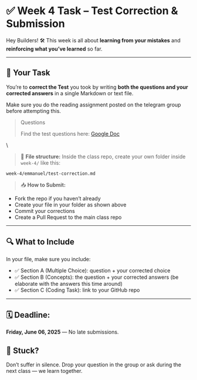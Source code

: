 # ✅ **Week 4 Task – Test Correction & Submission**

Hey Builders! 🛠️
This week is all about **learning from your mistakes** and **reinforcing what you’ve learned** so far.

---

## 🎯 **Your Task**

You’re to **correct the Test** you took by writing **both the questions and your corrected answers** in a single Markdown or text file.

Make sure you do the reading assignment posted on the telegram group before attempting this.

> Questions
>
> Find the test questions here: [Google Doc](https://docs.google.com/document/d/1RAAxT1BRb1S51k0uunQPIMM8CvnheBSRiJRQnHACf_E/edit?usp=sharing)

\
> 📁 **File structure:**
> Inside the class repo, create your own folder inside `week-4/` like this:

```
week-4/emmanuel/test-correction.md
```

> 📥 **How to Submit:**

* Fork the repo if you haven’t already
* Create your file in your folder as shown above
* Commit your corrections
* Create a Pull Request to the main class repo

---

## 🔍 What to Include

In your file, make sure you include:

* ✅ Section A (Multiple Choice): question + your corrected choice
* ✅ Section B (Concepts): the question + your corrected answers (be elaborate with the answers this time around)
* ✅ Section C (Coding Task): link to your GitHub repo

---

## 🗓️ **Deadline:**

**Friday, June 06, 2025** — No late submissions.

## 💬 Stuck?

Don’t suffer in silence.
Drop your question in the group or ask during the next class — we learn together.
